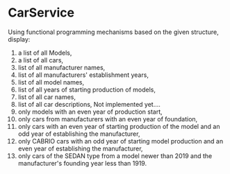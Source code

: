 # CarService

Using functional programming mechanisms based on the given structure, display:
1. a list of all Models,
2. a list of all cars,
3. list of all manufacturer names,
4. list of all manufacturers' establishment years,
5. list of all model names,
6. list of all years of starting production of models,
7. list of all car names,
8. list of all car descriptions,
Not implemented yet....
9. only models with an even year of production start,
10. only cars from manufacturers with an even year of foundation,
11. only cars with an even year of starting production of the model and an odd year of establishing the manufacturer,
12. only CABRIO cars with an odd year of starting model production and an even year of establishing the manufacturer,
13. only cars of the SEDAN type from a model newer than 2019 and the manufacturer's founding year less than 1919.
